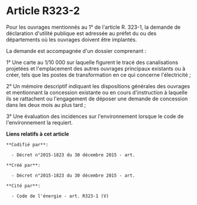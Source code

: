 # Article R323-2

Pour les ouvrages mentionnés au 1° de l'article R. 323-1, la demande de déclaration d'utilité publique est adressée au préfet
du ou des départements où les ouvrages doivent être implantés. 

La demande est accompagnée d'un dossier comprenant : 

1° Une carte au 1/10 000 sur laquelle figurent le tracé des canalisations projetées et l'emplacement des autres ouvrages
principaux existants ou à créer, tels que les postes de transformation en ce qui concerne l'électricité ; 

2° Un mémoire descriptif indiquant les dispositions générales des ouvrages et mentionnant la concession existante ou en cours
d'instruction à laquelle ils se rattachent ou l'engagement de déposer une demande de concession dans les deux mois au plus
tard ; 

3° Une évaluation des incidences sur l'environnement lorsque le code de l'environnement la requiert.

**Liens relatifs à cet article**

	**Codifié par**:

	  - Décret n°2015-1823 du 30 décembre 2015 - art.

	**Créé par**:

	  - Décret n°2015-1823 du 30 décembre 2015 - art.

	**Cité par**:

	  - Code de l'énergie - art. R323-1 (V)
